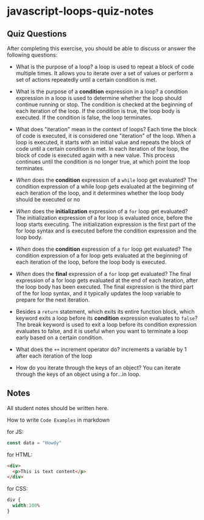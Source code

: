 # javascript-loops-quiz-notes

## Quiz Questions

After completing this exercise, you should be able to discuss or answer the following questions:

- What is the purpose of a loop?
a loop is used to repeat a block of code multiple times. It allows you to iterate over a set of values or perform a set of actions repeatedly until a certain condition is met.

- What is the purpose of a **condition** expression in a loop?
 a condition expression in a loop is used to determine whether the loop should continue running or stop. The condition is checked at the beginning of each iteration of the loop. If the condition is true, the loop body is executed. If the condition is false, the loop terminates.

- What does "iteration" mean in the context of loops?
 Each time the block of code is executed, it is considered one "iteration" of the loop.
When a loop is executed, it starts with an initial value and repeats the block of code until a certain condition is met. In each iteration of the loop, the block of code is executed again with a new value. This process continues until the condition is no longer true, at which point the loop terminates.

- _When_ does the **condition** expression of a `while` loop get evaluated?
The condition expression of a while loop gets evaluated at the beginning of each iteration of the loop, and it determines whether the loop body should be executed or no

- _When_ does the **initialization** expression of a `for` loop get evaluated?
 The initialization expression of a for loop is evaluated once, before the loop starts executing. The initialization expression is the first part of the for loop syntax and is executed before the condition expression and the loop body.

- _When_ does the **condition** expression of a `for` loop get evaluated?
 The condition expression of a for loop gets evaluated at the beginning of each iteration of the loop, before the loop body is executed.
- _When_ does the **final** expression of a `for` loop get evaluated?
 The final expression of a for loop gets evaluated at the end of each iteration, after the loop body has been executed. The final expression is the third part of the for loop syntax, and it typically updates the loop variable to prepare for the next iteration.

- Besides a `return` statement, which exits its entire function block, which keyword exits a loop before its **condition** expression evaluates to `false`?
 The break keyword is used to exit a loop before its condition expression evaluates to false, and it is useful when you want to terminate a loop early based on a certain condition.
- What does the `++` increment operator do?
 increments a variable by 1 after each iteration of the loop
- How do you iterate through the keys of an object?
You can iterate through the keys of an object using a for...in loop.

## Notes

All student notes should be written here.


How to write `Code Examples` in markdown

for JS:
```javascript
const data = "Howdy"
```

for HTML:
```html
<div>
  <p>This is text content</p>
</div>
```

for CSS:
```css
div {
  width:100%
}
```
